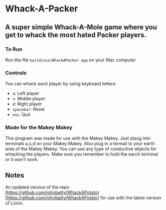 # Whack-A-Packer
## A super simple Whack-A-Mole game where you get to whack the most hated Packer players.

### To Run
Run the file `build/osx/WhackAPacker.app` on your Mac computer.

### Controls
You can whack each player by using keyboard letters:
* `a`: Left player
* `s`: Middle player
* `d`: Right player
* `spacebar`: Reset
* `esc`: Quit

### Made for the Makey Makey
This program was made for use with the Makey Makey.  Just plaug into terminals a,s,d on your Makey Makey.  Also plug in a termail to your earth area of the Makey Makey.  You can use any type of conductive objects for whacking the players.  Make sure you remember to hold the earch terminal or it won't work.

## Notes
An updated version of the repo (https://github.com/johnbatty/WhackAPotato)[https://github.com/johnbatty/WhackAPotato] for use with the latest version of Loom.